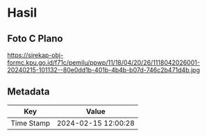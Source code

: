 # Hasil

## Foto C Plano

https://sirekap-obj-formc.kpu.go.id/f71c/pemilu/ppwp/11/18/04/20/26/1118042026001-20240215-101132--80e0dd1b-401b-4b4b-b07d-746c2b471d4b.jpg


## Metadata

| Key        | Value               |
| ---------- | ------------------- |
| Time Stamp | 2024-02-15 12:00:28 |



